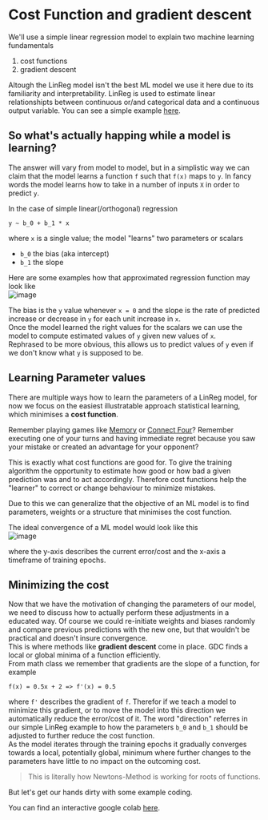 # Cost Function and gradient descent
We'll use a simple linear regression model to explain two machine learning fundamentals
1. cost functions
2. gradient descent

Altough the LinReg model isn't the best ML model we use it here due to its familiarity and interpretability.
LinReg is used to estimate linear relationshipts between continuous or/and categorical data and a continuous output variable.
You can see a simple example [here](https://wiki.godesteem.de/wiki/orthogonal-linear-regression/).  

## So what's actually happing while a model is learning?
The answer will vary from model to model, but in a simplistic way we can claim that the model learns a function `f` such that `f(x)` maps to `y`.
In fancy words the model learns how to take in a number of inputs `X` in order to predict `y`.

In the case of simple linear(/orthogonal) regression
```
y ~ b_0 + b_1 * x
```
where `x` is a single value; the model "learns" two parameters or scalars
- `b_0` the bias (aka intercept)
- `b_1` the slope

Here are some examples how that approximated regression function may look like  
![image](https://user-images.githubusercontent.com/43775635/138492613-fe18ce17-a4f8-47ff-bdc4-355c55faa217.png)

The bias is the `y` value whenever `x = 0` and the slope is the rate of predicted increase or decrease in `y` for each unit increase in `x`.  
Once the model learned the right values for the scalars we can use the model to compute estimated values of `y` given new values of `x`.  
Rephrased to be more obvious, this allows us to predict values of `y` even if we don't know what `y` is supposed to be.

## Learning Parameter values
There are multiple ways how to learn the parameters of a LinReg model, for now we focus on the easiest illustratable approach statistical learning, which minimises a **cost function**.

Remember playing games like [Memory](https://en.wikipedia.org/wiki/Concentration_(card_game)) or [Connect Four](https://en.wikipedia.org/wiki/Connect_Four)? Remember executing one of your turns and having immediate regret because you saw your mistake or created an advantage for your opponent?

This is exactly what cost functions are good for. To give the training algorithm the opportunity to estimate how good or how bad a given prediction was and to act accordingly. Therefore cost functions help the "learner" to correct or change behaviour to minimize mistakes.

Due to this we can generalize that the objective of an ML model is to find parameters, weights or a structure that minimises the cost function.

The ideal convergence of a ML model would look like this  
![image](https://user-images.githubusercontent.com/43775635/138494437-fec5a33f-bcc7-4849-92c5-dcf93245614e.png)

where the y-axis describes the current error/cost and the x-axis a timeframe of training epochs.

## Minimizing the cost
Now that we have the motivation of changing the parameters of our model, we need to discuss how to actually perform these adjustments in a educated way.
Of course we could re-initiate weights and biases randomly and compare previous predictions with the new one, but that wouldn't be practical and doesn't insure convergence.  
This is where methods like **gradient descent** come in place. GDC finds a local or global minima of a function efficiently.  
From math class we remember that gradients are the slope of a function, for example
```
f(x) = 0.5x + 2 => f'(x) = 0.5
```
where `f'` describes the gradient of `f`. Therefor if we teach a model to minimize this gradient, or to move the model into this direction we automatically reduce the error/cost of it. The word "direction" referres in our simple LinReg example to how the parameters `b_0` and `b_1` should be adjusted to further reduce the cost function.  
As the model iterates through the training epochs it gradually converges towards a local, potentially global, minimum where further changes to the parameters have little to no impact on the outcoming cost.  

> This is literally how Newtons-Method is working for roots of functions.

But let's get our hands dirty with some example coding.

You can find an interactive google colab [here](https://colab.research.google.com/drive/1orS2LEMQ8d4XTgEPdvSdJqUtmhR_thbw).